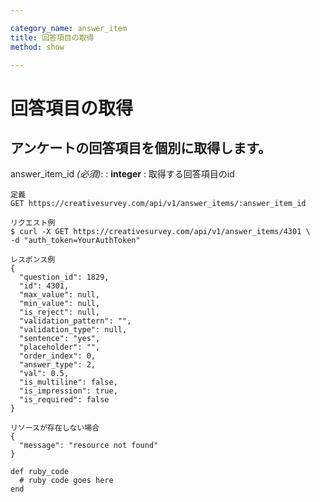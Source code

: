 ```yaml
---

category_name: answer_item
title: 回答項目の取得
method: show

---
```


# 回答項目の取得

## アンケートの回答項目を個別に取得します。

answer_item_id _(必須)_:
: __integer__
: 取得する回答項目のid

~~~
定義
GET https://creativesurvey.com/api/v1/answer_items/:answer_item_id

リクエスト例
$ curl -X GET https://creativesurvey.com/api/v1/answer_items/4301 \
-d "auth_token=YourAuthToken"

レスポンス例
{
  "question_id": 1829,
  "id": 4301,
  "max_value": null,
  "min_value": null,
  "is_reject": null,
  "validation_pattern": "",
  "validation_type": null,
  "sentence": "yes",
  "placeholder": "",
  "order_index": 0,
  "answer_type": 2,
  "val": 0.5,
  "is_multiline": false,
  "is_impression": true,
  "is_required": false
}

リソースが存在しない場合
{
  "message": "resource not found"
}
~~~

~~~
def ruby_code
  # ruby code goes here
end
~~~

